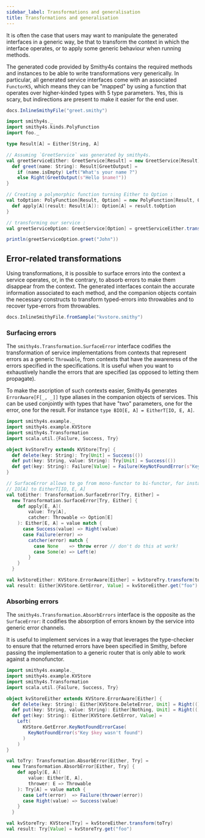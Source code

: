 ```yaml
---
sidebar_label: Transformations and generalisation
title: Transformations and generalisation
---
```


It is often the case that users may want to manipulate the generated interfaces in a generic way, be that to transform the context in which the interface operates, or to apply some generic behaviour when running methods.

The generated code provided by Smithy4s contains the required methods and instances to be able to write transformations very generically. In particular, all generated service interfaces come with an associated `FunctorK5`, which means they can be "mapped" by using a function that
operates over higher-kinded types with 5 type parameters. Yes, this is scary, but indirections are present to make it easier for the end user.

```scala mdoc:passthrough
docs.InlineSmithyFile("greet.smithy")
```


```scala mdoc
import smithy4s._
import smithy4s.kinds.PolyFunction
import foo._

type Result[A] = Either[String, A]

// Assuming `GreetService` was generated by smithy4s.
val greetServiceEither: GreetService[Result] = new GreetService[Result]{
  def greet(name: String): Result[GreetOutput] =
    if (name.isEmpty) Left("What's your name ?")
    else Right(GreetOutput(s"Hello $name!"))
}

// Creating a polymorphic function turning Either to Option :
val toOption: PolyFunction[Result, Option] = new PolyFunction[Result, Option]{
  def apply[A](result: Result[A]): Option[A] = result.toOption
}

// transforming our service :
val greetServiceOption: GreetService[Option] = greetServiceEither.transform(toOption)

println(greetServiceOption.greet("John"))
```

## Error-related transformations

Using transformations, it is possible to surface errors into the context a service operates, or, in the contrary, to absorb errors to make them disappear from the context. The generated interfaces contain the accurate information associated to each method, and the companion objects contain the necessary constructs to transform typed-errors into throwables and to recover type-errors from throwables.

```scala mdoc:passthrough
docs.InlineSmithyFile.fromSample("kvstore.smithy")
```

### Surfacing errors

The `smithy4s.Transformation.SurfaceError` interface codifies the transformation of service implementations from contexts that represent errors as a generic `Throwable`, from contexts that have the awareness of the errors specified in the specifications. It is useful when you want to exhaustively handle the errors that are specified (as opposed to letting them propagate).

To make the ascription of such contexts easier, Smithy4s generates `ErrorAware[F[_, _]]` type aliases in the companion objects of services. This can
be used conjointly with types that have "two" parameters, one for the error, one for the result. For instance `type BIO[E, A] = EitherT[IO, E, A]`.


```scala mdoc
import smithy4s.example._
import smithy4s.example.KVStore
import smithy4s.Transformation
import scala.util.{Failure, Success, Try}

object kvStoreTry extends KVStore[Try] {
  def delete(key: String): Try[Unit] = Success(())
  def put(key: String, value: String): Try[Unit] = Success(())
  def get(key: String): Failure[Value] = Failure(KeyNotFoundError(s"Key $key wasn't found"))
}

// SurfaceError allows to go from mono-functor to bi-functor, for instance, from
// IO[A] to EitherT[IO, E, A]
val toEither: Transformation.SurfaceError[Try, Either] =
  new Transformation.SurfaceError[Try, Either] {
    def apply[E, A](
        value: Try[A],
        catcher: Throwable => Option[E]
    ): Either[E, A] = value match {
      case Success(value) => Right(value)
      case Failure(error) =>
        catcher(error) match {
          case None    => throw error // don't do this at work!
          case Some(e) => Left(e)
        }
    }
  }

val kvStoreEither: KVStore.ErrorAware[Either] = kvStoreTry.transform(toEither)
val result: Either[KVStore.GetError, Value] = kvStoreEither.get("foo")
```

### Absorbing errors

The `smithy4s.Transformation.AbsorbErrors` interface is the opposite as the `SurfaceError`: it codifies the absorption of errors known by the service into generic error channels.

It is useful to implement services in a way that leverages the type-checker to ensure that the returned errors have been specified in Smithy,
before passing the implementation to a generic router that is only able to work against a monofunctor.

```scala mdoc:reset
import smithy4s.example._
import smithy4s.example.KVStore
import smithy4s.Transformation
import scala.util.{Failure, Success, Try}

object kvStoreEither extends KVStore.ErrorAware[Either] {
  def delete(key: String): Either[KVStore.DeleteError, Unit] = Right(())
  def put(key: String, value: String): Either[Nothing, Unit] = Right(())
  def get(key: String): Either[KVStore.GetError, Value] =
    Left(
      KVStore.GetError.KeyNotFoundErrorCase(
        KeyNotFoundError(s"Key $key wasn't found")
      )
    )
}

val toTry: Transformation.AbsorbError[Either, Try] =
  new Transformation.AbsorbError[Either, Try] {
    def apply[E, A](
        value: Either[E, A],
        thrower: E => Throwable
    ): Try[A] = value match {
      case Left(error)  => Failure(thrower(error))
      case Right(value) => Success(value)
    }
  }

val kvStoreTry: KVStore[Try] = kvStoreEither.transform(toTry)
val result: Try[Value] = kvStoreTry.get("foo")
```

